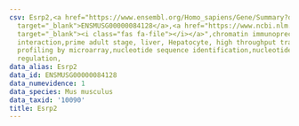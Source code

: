```yaml
---
csv: Esrp2,<a href="https://www.ensembl.org/Homo_sapiens/Gene/Summary?db=core;g=ENSMUSG00000084128"
  target="_blank">ENSMUSG00000084128</a>,<a href="https://www.ncbi.nlm.nih.gov/pubmed/23834426"
  target="_blank"><i class="fas fa-file"></i></a>",chromatin immunoprecipitation assay,direct
  interaction,prime adult stage, liver, Hepatocyte, high throughput transcription
  profiling by microarray,nucleotide sequence identification,nucleotide sequence identification,transcriptional
  regulation,
data_alias: Esrp2
data_id: ENSMUSG00000084128
data_numevidence: 1
data_species: Mus musculus
data_taxid: '10090'
title: Esrp2
---
```

